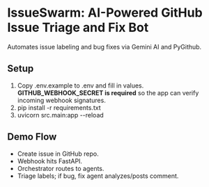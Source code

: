 # IssueSwarm: AI-Powered GitHub Issue Triage and Fix Bot

Automates issue labeling and bug fixes via Gemini AI and PyGithub.

## Setup
1. Copy .env.example to .env and fill in values. **GITHUB_WEBHOOK_SECRET is required** so the app can verify incoming webhook signatures.
2. pip install -r requirements.txt
3. uvicorn src.main:app --reload

## Demo Flow
- Create issue in GitHub repo.
- Webhook hits FastAPI.
- Orchestrator routes to agents.
- Triage labels; if bug, fix agent analyzes/posts comment.